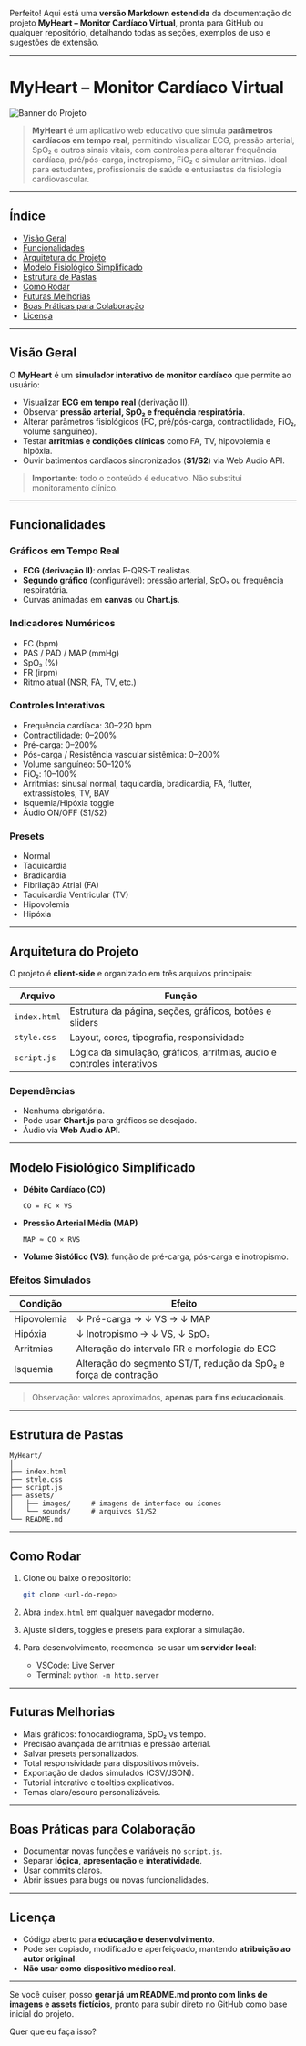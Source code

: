 Perfeito! Aqui está uma **versão Markdown estendida** da documentação do projeto **MyHeart – Monitor Cardíaco Virtual**, pronta para GitHub ou qualquer repositório, detalhando todas as seções, exemplos de uso e sugestões de extensão.

---

# MyHeart – Monitor Cardíaco Virtual

![Banner do Projeto](assets/images/banner.png)

> **MyHeart** é um aplicativo web educativo que simula **parâmetros cardíacos em tempo real**, permitindo visualizar ECG, pressão arterial, SpO₂ e outros sinais vitais, com controles para alterar frequência cardíaca, pré/pós-carga, inotropismo, FiO₂ e simular arritmias.
> Ideal para estudantes, profissionais de saúde e entusiastas da fisiologia cardiovascular.

---

## Índice

* [Visão Geral](#visão-geral)
* [Funcionalidades](#funcionalidades)
* [Arquitetura do Projeto](#arquitetura-do-projeto)
* [Modelo Fisiológico Simplificado](#modelo-fisiológico-simplificado)
* [Estrutura de Pastas](#estrutura-de-pastas)
* [Como Rodar](#como-rodar)
* [Futuras Melhorias](#futuras-melhorias)
* [Boas Práticas para Colaboração](#boas-práticas-para-colaboração)
* [Licença](#licença)

---

## Visão Geral

O **MyHeart** é um **simulador interativo de monitor cardíaco** que permite ao usuário:

* Visualizar **ECG em tempo real** (derivação II).
* Observar **pressão arterial, SpO₂ e frequência respiratória**.
* Alterar parâmetros fisiológicos (FC, pré/pós-carga, contractilidade, FiO₂, volume sanguíneo).
* Testar **arritmias e condições clínicas** como FA, TV, hipovolemia e hipóxia.
* Ouvir batimentos cardíacos sincronizados (**S1/S2**) via Web Audio API.

> **Importante:** todo o conteúdo é educativo. Não substitui monitoramento clínico.

---

## Funcionalidades

### Gráficos em Tempo Real

* **ECG (derivação II)**: ondas P-QRS-T realistas.
* **Segundo gráfico** (configurável): pressão arterial, SpO₂ ou frequência respiratória.
* Curvas animadas em **canvas** ou **Chart.js**.

### Indicadores Numéricos

* FC (bpm)
* PAS / PAD / MAP (mmHg)
* SpO₂ (%)
* FR (irpm)
* Ritmo atual (NSR, FA, TV, etc.)

### Controles Interativos

* Frequência cardíaca: 30–220 bpm
* Contractilidade: 0–200%
* Pré-carga: 0–200%
* Pós-carga / Resistência vascular sistêmica: 0–200%
* Volume sanguíneo: 50–120%
* FiO₂: 10–100%
* Arritmias: sinusal normal, taquicardia, bradicardia, FA, flutter, extrassístoles, TV, BAV
* Isquemia/Hipóxia toggle
* Áudio ON/OFF (S1/S2)

### Presets

* Normal
* Taquicardia
* Bradicardia
* Fibrilação Atrial (FA)
* Taquicardia Ventricular (TV)
* Hipovolemia
* Hipóxia

---

## Arquitetura do Projeto

O projeto é **client-side** e organizado em três arquivos principais:

| Arquivo      | Função                                                                  |
| ------------ | ----------------------------------------------------------------------- |
| `index.html` | Estrutura da página, seções, gráficos, botões e sliders                 |
| `style.css`  | Layout, cores, tipografia, responsividade                               |
| `script.js`  | Lógica da simulação, gráficos, arritmias, audio e controles interativos |

### Dependências

* Nenhuma obrigatória.
* Pode usar **Chart.js** para gráficos se desejado.
* Áudio via **Web Audio API**.

---

## Modelo Fisiológico Simplificado

* **Débito Cardíaco (CO)**

  ```
  CO = FC × VS
  ```
* **Pressão Arterial Média (MAP)**

  ```
  MAP ≈ CO × RVS
  ```
* **Volume Sistólico (VS)**: função de pré-carga, pós-carga e inotropismo.

### Efeitos Simulados

| Condição    | Efeito                                                           |
| ----------- | ---------------------------------------------------------------- |
| Hipovolemia | ↓ Pré-carga → ↓ VS → ↓ MAP                                       |
| Hipóxia     | ↓ Inotropismo → ↓ VS, ↓ SpO₂                                     |
| Arritmias   | Alteração do intervalo RR e morfologia do ECG                    |
| Isquemia    | Alteração do segmento ST/T, redução da SpO₂ e força de contração |

> Observação: valores aproximados, **apenas para fins educacionais**.

---

## Estrutura de Pastas

```text
MyHeart/
│
├── index.html
├── style.css
├── script.js
├── assets/
│   ├── images/     # imagens de interface ou ícones
│   └── sounds/     # arquivos S1/S2
└── README.md
```

---

## Como Rodar

1. Clone ou baixe o repositório:

   ```bash
   git clone <url-do-repo>
   ```
2. Abra `index.html` em qualquer navegador moderno.
3. Ajuste sliders, toggles e presets para explorar a simulação.
4. Para desenvolvimento, recomenda-se usar um **servidor local**:

   * VSCode: Live Server
   * Terminal: `python -m http.server`

---

## Futuras Melhorias

* Mais gráficos: fonocardiograma, SpO₂ vs tempo.
* Precisão avançada de arritmias e pressão arterial.
* Salvar presets personalizados.
* Total responsividade para dispositivos móveis.
* Exportação de dados simulados (CSV/JSON).
* Tutorial interativo e tooltips explicativos.
* Temas claro/escuro personalizáveis.

---

## Boas Práticas para Colaboração

* Documentar novas funções e variáveis no `script.js`.
* Separar **lógica**, **apresentação** e **interatividade**.
* Usar commits claros.
* Abrir issues para bugs ou novas funcionalidades.

---

## Licença

* Código aberto para **educação e desenvolvimento**.
* Pode ser copiado, modificado e aperfeiçoado, mantendo **atribuição ao autor original**.
* **Não usar como dispositivo médico real**.

---

Se você quiser, posso **gerar já um README.md pronto com links de imagens e assets fictícios**, pronto para subir direto no GitHub como base inicial do projeto.

Quer que eu faça isso?
